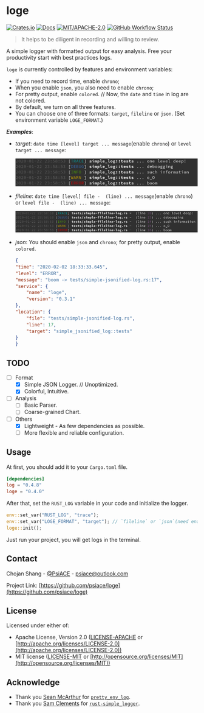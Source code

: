 # loge

[![Crates.io](https://img.shields.io/crates/v/loge.svg)](https://crates.io/crates/loge)
[![Docs](https://docs.rs/loge/badge.svg)](https://docs.rs/loge)
[![MIT/APACHE-2.0](https://img.shields.io/crates/l/loge.svg)](https://crates.io/crates/loge)
[![GitHub Workflow Status](https://img.shields.io/github/workflow/status/PsiACE/loge/Check%20Code?label=workflow)](https://github.com/PsiACE/loge/actions)

> It helps to be diligent in recording and willing to review.

A simple logger with formatted output for easy analysis. Free your productivity start with best practices logs.

`loge` is currently controlled by features and environment variables:

- If you need to record time, enable `chrono`;
- When you enable `json`, you also need to enable `chrono`;
- For pretty output, enable `colored`. // Now, the `date` and `time` in log are not colored.
- By default, we turn on all three features.
- You can choose one of three formats: `target`, `fileline` or `json`. (Set environment variable `LOGE_FORMAT`.)

_**Examples**_:

- *target*: `date time [level] target ... message`(enable `chrono`) or `level target ... message`:

    ![loge output](./loge-output.png)

- *fileline*: `date time [level] file -  (line) ... message`(enable `chrono`) or `level file -  (line) ... message`:

    ![loge fileline output](./loge-fileline-output.png)

- *json*: You should enable `json` and `chrono`; for pretty output, enable `colored`.

    ```JSON
    {
    "time": "2020-02-02 18:33:33.645",
    "level": "ERROR",
    "message": "boom -> tests/simple-jsonified-log.rs:17",
    "service": {
        "name": "loge",
        "version": "0.3.1"
    },
    "location": {
        "file": "tests/simple-jsonified-log.rs",
        "line": 17,
        "target": "simple_jsonified_log::tests"
    }
    }
    ```

## TODO

- [ ] Format
  - [x] Simple JSON Logger. // Unoptimized.
  - [x] Colorful, Intuitive.
- [ ] Analysis
  - [ ] Basic Parser.
  - [ ] Coarse-grained Chart.
- [ ] Others
  - [x] Lightweight - As few dependencies as possible.
  - [ ] More flexible and reliable configuration.

## Usage

At first, you should add it to your `Cargo.toml` file.

```toml
[dependencies]
log = "0.4.8"
loge = "0.4.0"
```

After that, set the `RUST_LOG` variable in your code and initialize the logger.

```rust
env::set_var("RUST_LOG", "trace");
env::set_var("LOGE_FORMAT", "target"); // `fileline` or `json`(need enable `json` and `chrono`)
loge::init();
```

Just run your project, you will get logs in the terminal.

## Contact

Chojan Shang - [@PsiACE](https://github.com/psiace) - <psiace@outlook.com>

Project Link: [https://github.com/psiace/loge](https://github.com/psiace/loge)

## License

Licensed under either of:

- Apache License, Version 2.0 ([LICENSE-APACHE](./LICENSE-APACHE) or [http://apache.org/licenses/LICENSE-2.0](http://apache.org/licenses/LICENSE-2.0))
- MIT license ([LICENSE-MIT](./LICENSE-MIT) or [http://opensource.org/licenses/MIT](http://opensource.org/licenses/MIT))

## Acknowledge

- Thank you [Sean McArthur](https://seanmonstar.com) for [`pretty_env_log`](https://github.com/seanmonstar/pretty-env-logger).
- Thank you [Sam Clements](https://mastodon.social/@borntyping) for [`rust-simple_logger`](https://github.com/borntyping/rust-simple_logger).

